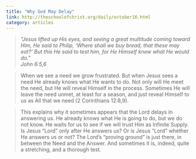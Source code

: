 ```yaml
---
title: "Why God May Delay"
link: http://theschoolofchrist.org/daily/october16.html
category: articles
---
```


> _"Jesus lifted up His eyes, and seeing a great multitude coming toward Him,
> He said to Philip, ‘Where shall we buy bread, that these may eat?’ But
> this He said to test him, for He Himself knew what He would do."_  
> _John 6:5,6_

> When we see a need we grow frustrated. But when Jesus sees a need He
> already knows what He wants to do. Not only will He meet the need, but He
> will reveal Himself in the process. Sometimes He will leave the need
> unmet, at least for a season, and just reveal Himself to us as All that we
> need (2 Corinthians 12:8,9).

> This explains why it sometimes appears that the Lord delays in answering
> us. He already knows what He is going to do, but we do not know. He waits
> for us to see if we will trust Him as Infinite Supply. Is Jesus “Lord”
> only after He answers us? Or is Jesus “Lord” whether He answers us or not?
> The Lord’s “proving ground” is just there, in between the Need and the
> Answer. And sometimes it is, indeed, quite a stretching, and a thorough
> test.
